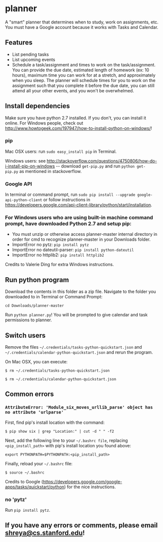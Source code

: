 # planner
A "smart" planner that determines when to study, work on assignments, etc. You must have a Google account because it works with Tasks and Calendar.

## Features
- List pending tasks
- List upcoming events
- Schedule a task/assignment and times to work on the task/assignment. You can provide the due date, estimated length of homework (ex: 10 hours), maximum time you can work for at a stretch, and approximately when you sleep. The planner will schedule times for you to work on the assignment such that you complete it before the due date, you can still attend all your other events, and you won't be overwhelmed. 

## Install dependencies
Make sure you have python 2.7 installed. If you don't, you can install it online. For Windows people, check out http://www.howtogeek.com/197947/how-to-install-python-on-windows/!

### pip
Mac OSX users: run `sudo easy_install pip` in Terminal.

Windows users: see http://stackoverflow.com/questions/4750806/how-do-i-install-pip-on-windows -- download `get-pip.py` and run `python get-pip.py` as mentioned in stackoverflow.

### Google API

In terminal or command prompt, run `sudo pip install --upgrade google-api-python-client` or follow instructions in https://developers.google.com/api-client-library/python/start/installation.

### For Windows users who are using built-in machine command prompt, have downloaded Python 2.7 and setup pip:

- You must unzip or otherwise access planner-master internal directory in order for cmd to recognize planner-master in your Downloads folder.
- ImportError no pytz: `pip install pytz`
- ImportError no dateutil-parser: `pip install python-dateutil`
- ImportError no httplib2: `pip install httplib2`

Credits to Valerie Ding for extra Windows instructions.

## Run python program
Download the contents in this folder as a zip file. Navigate to the folder you downloaded to in Terminal or Command Prompt:

`cd Downloads/planner-master`

Run `python planner.py`! You will be prompted to give calendar and task permissions to planner.

## Switch users
Remove the files `~/.credentials/tasks-python-quickstart.json` and `~/.credentials/calendar-python-quickstart.json` and rerun the program. 

On Mac OSX, you can execute:

`$ rm ~/.credentials/tasks-python-quickstart.json`

`$ rm ~/.credentials/calendar-python-quickstart.json`

## Common errors

### `AttributeError: 'Module_six_moves_urllib_parse' object has no attribute 'urlparse'`

First, find pip's install location with the command:

`$ pip show six | grep "Location:" | cut -d " " -f2`

Next, add the following line to your `~/.bashrc file`, replacing `<pip_install_path>` with pip's install location you found above:

`export PYTHONPATH=$PYTHONPATH:<pip_install_path>`

Finally, reload your `~/.bashrc` file:

`$ source ~/.bashrc`

Credits to Google (https://developers.google.com/google-apps/tasks/quickstart/python) for the nice instructions.

### no 'pytz'

Run `pip install pytz`.

## If you have any errors or comments, please email shreya@cs.stanford.edu!
